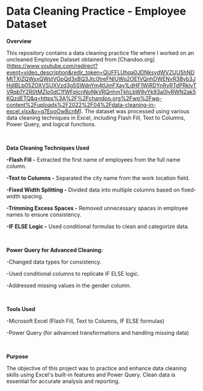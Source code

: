 # Data Cleaning Practice - Employee Dataset

**Overview**

This repository contains a data cleaning practice file where I worked on an uncleaned Employee Dataset obtained from [Chandoo.org] (https://www.youtube.com/redirect?event=video_description&redir_token=QUFFLUhqa0JDNksydWVZUU5hNDMtTXlZQWsxQWstVGpQd3xBQ3Jtc0treFNlUWo2OE1VQnhDWENvR3Byb3JHdlBLb05ZOXVSUXVzd3g5SWdnYm4tUmFXay1LdHF1WjRDYnRyRTdPRklvTVRqb1Y2R0tMZlo0dC1fWFpIcnNoNkVRQnhmTkhLbW9vYk93a0IyRWN2ak5KQzdETQ&q=https%3A%2F%2Fchandoo.org%2Fwp%2Fwp-content%2Fuploads%2F2022%2F04%2Fdata-cleaning-in-excel.xlsx&v=q7EpoOwBcnM). The dataset was processed using various data cleaning techniques in Excel, including Flash Fill, Text to Columns, Power Query, and logical functions.

&nbsp;


**Data Cleaning Techniques Used**

**-Flash Fill -** Extracted the first name of employees from the full name column.

**-Text to Columns -** Separated the city name from the work location field.

**-Fixed Width Splitting -** Divided data into multiple columns based on fixed-width spacing.

**-Trimming Excess Spaces -** Removed unnecessary spaces in employee names to ensure consistency.

**-IF ELSE Logic -** Used conditional formulas to clean and categorize data.


&nbsp;

**Power Query for Advanced Cleaning:**

-Changed data types for consistency.

-Used conditional columns to replicate IF ELSE logic.

-Addressed missing values in the gender column.


&nbsp;


**Tools Used**

-Microsoft Excel (Flash Fill, Text to Columns, IF ELSE formulas)

-Power Query (for advanced transformations and handling missing data)


&nbsp;

**Purpose**

The objective of this project was to practice and enhance data cleaning skills using Excel's built-in features and Power Query. Clean data is essential for accurate analysis and reporting.
